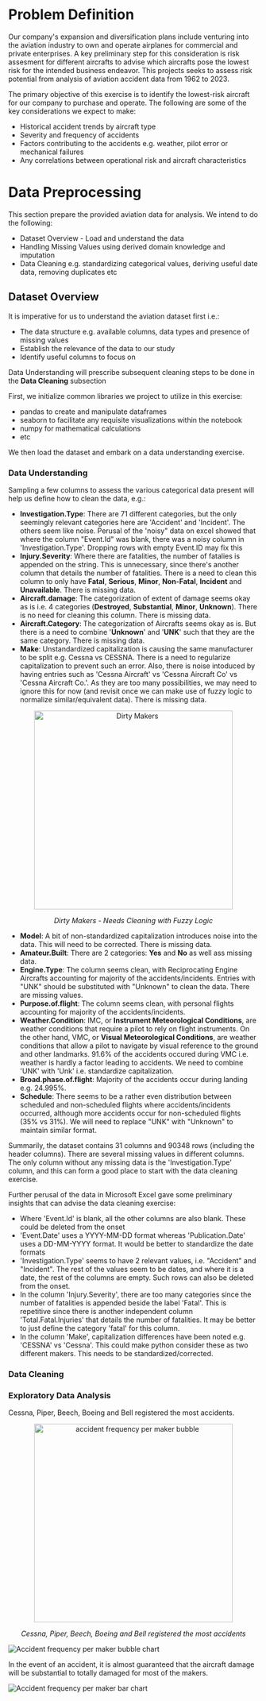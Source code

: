 # **Problem Definition**

Our company's expansion and diversification plans include venturing into the aviation industry to own and operate airplanes for commercial and private enterprises. A key preliminary step for this consideration is risk assesment for different aircrafts to advise which aircrafts pose the lowest risk for the intended business endeavor. This projects seeks to assess risk potential from analysis of aviation accident data from 1962 to 2023. 

The primary objective of this exercise is to identify the lowest-risk aircraft for our company to purchase and operate. The following are some of the key considerations we expect to make:


*   Historical accident trends by aircraft type
*   Severity and frequency of accidents
*   Factors contributing to the accidents e.g. weather, pilot error or mechanical failures
*   Any correlations between operational risk and aircraft characteristics

# **Data Preprocessing**

This section prepare the provided aviation data for analysis. We intend to do the following:



*   Dataset Overview - Load and understand the data
*   Handling Missing Values using derived domain knowledge and imputation
*   Data Cleaning e.g. standardizing categorical values, deriving useful date data, removing duplicates etc

## **Dataset Overview**

It is imperative for us to understand the aviation dataset first i.e.:

*   The data structure e.g. available columns, data types and presence of missing values
*   Establish the relevance of the data to our study
*   Identify useful columns to focus on

Data Understanding will prescribe subsequent cleaning steps to be done in the **Data Cleaning** subsection

First, we initialize common libraries we project to utilize in this exercise:

*   pandas to create and manipulate dataframes
*   seaborn to facilitate any requisite visualizations within the notebook
*   numpy for mathematical calculations
*   etc

We then load the dataset and embark on a data understanding exercise.

### Data Understanding

Sampling a few columns to assess the various categorical data present will help us define how to clean the data, e.g.:

*   **Investigation.Type**: There are 71 different categories, but the only seemingly relevant categories here are 'Accident' and 'Incident'. The others seem like noise. Perusal of the 'noisy" data on excel showed that where the column "Event.Id" was blank, there was a noisy column in 'Investigation.Type'. Dropping rows with empty Event.ID may fix this
*   **Injury.Severity**: Where there are fatalities, the number of fatalies is appended on the string. This is unnecessary, since there's another column that details the number of fatalities. There is a need to clean this column to only have **Fatal**, **Serious**, **Minor**, **Non-Fatal**, **Incident** and **Unavailable**. There is missing data.
*   **Aircraft.damage**: The categorization of extent of damage seems okay as is i.e. 4 categories (**Destroyed**, **Substantial**, **Minor**, **Unknown**). There is no need for cleaning this column. There is missing data.
*   **Aircraft.Category**: The categorization of Aircrafts seems okay as is. But there is a need to combine '**Unknown**' and '**UNK**' such that they are the same category. There is missing data.
*   **Make**: Unstandardized capitalization is causing the same manufacturer to be split e.g. Cessna vs CESSNA. There is a need to regularize capitalization to prevent such an error. Also, there is noise intoduced by having entries such as 'Cessna Aircraft' vs 'Cessna Aircraft Co' vs 'Cessna Aircraft Co.'. As they are too many possibilities, we may need to ignore this for now (and revisit once we can make use of fuzzy logic to normalize similar/equivalent data). There is missing data.

<div align="center">
    <img src="data/Pictures/noisy_make.PNG" alt="Dirty Makers" width="400">
    <p><em>Dirty Makers - Needs Cleaning with Fuzzy Logic</em></p>
</div>

*   **Model**: A bit of non-standardized capitalization introduces noise into the data. This will need to be corrected. There is missing data.
*   **Amateur.Built**: There are 2 categories: **Yes** and **No** as well ass missing data.
*   **Engine.Type**: The column seems clean, with Reciprocating Engine Aircrafts accounting for majority of the accidents/incidents. Entries with "UNK" should be substituted with "Unknown" to clean the data. There are missing values.
*   **Purpose.of.flight**: The column seems clean, with personal flights accounting for majority of the accidents/incidents.
*   **Weather.Condition**: IMC, or **Instrument Meteorological Conditions**, are weather conditions that require a pilot to rely on flight instruments. On the other hand, VMC, or **Visual Meteorological Conditions**, are weather conditions that allow a pilot to navigate by visual reference to the ground and other landmarks. 91.6% of the accidents occured during VMC i.e. weather is hardly a factor leading to accidents. We need to combine 'UNK' with 'Unk' i.e. standardize capitalization.
*   **Broad.phase.of.flight**: Majority of the accidents occur during landing e.g. 24.995%.
*   **Schedule**: There seems to be a rather even distribution between scheduled and non-scheduled flights where accidents/incidents occurred, although more accidents occur for non-scheduled flights (35% vs 31%). We will need to replace "UNK" with "Unknown" to maintain similar format.

Summarily, the dataset contains 31 columns and 90348 rows (including the header columns). There are several missing values in different columns. The only column without any missing data is the 'Investigation.Type' column, and this can form a good place to start with the data cleaning exercise.

Further perusal of the data in Microsoft Excel gave some preliminary insights that can advise the data cleaning exercise:


*   Where 'Event.Id' is blank, all the other columns are also blank. These could be deleted from the onset
*   'Event.Date' uses a YYYY-MM-DD format whereas 'Publication.Date' uses a DD-MM-YYYY format. It would be better to standardize the date formats
*   'Investigation.Type' seems to have 2 relevant values, i.e. "Accident" and "Incident". The rest of the values seem to be dates, and where it is a date, the rest of the columns are empty. Such rows can also be deleted from the onset.
*   In the column 'Injury.Severity', there are too many categories since the number of fatalities is appended beside the label 'Fatal'. This is repetitive since there is another independent column 'Total.Fatal.Injuries' that details the number of fatalities. It may be better to just define the category 'fatal' for this column.
*   In the column 'Make', capitalization differences have been noted e.g. 'CESSNA' vs 'Cessna'. This could make python consider these as two different makers. This needs to be standardized/corrected.

### Data Cleaning

### Exploratory Data Analysis

Cessna, Piper, Beech, Boeing and Bell registered the most accidents.

<div align="center">
    <img src="data/Pictures/AccidentFrequencyPerMaker.png" alt="accident frequency per maker bubble" width="400">
    <p><em>Cessna, Piper, Beech, Boeing and Bell registered the most accidents</em></p>
</div>

![Accident frequency per maker bubble chart](data/Pictures/AccidentFrequencyPerMaker.png)

In the event of an accident, it is almost guaranteed that the aircraft damage will be substantial to totally damaged for most of the makers.

![Accident frequency per maker bar chart](data/Pictures/AircraftDamagePerMaker.PNG)